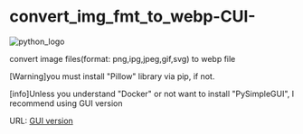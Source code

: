 # convert_img_fmt_to_webp-CUI-
![python_logo](https://s3.dualstack.us-east-2.amazonaws.com/pythondotorg-assets/media/community/logos/python-logo-only.png)

convert image files(format: png,ipg,jpeg,gif,svg) to webp file

[Warning]you must install "Pillow" library via pip, if not.

[info]Unless you understand "Docker" or not want to install "PySimpleGUI", I recommend using GUI version

URL: [GUI version](https://github.com/myon-bioinformatics/convert_img_fmt_to_webp-GUI-)
